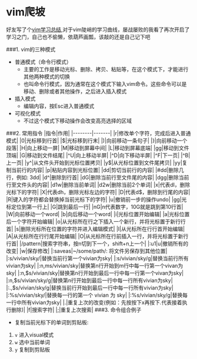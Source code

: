 ﻿# vim爬坡

好友写了个[vim学习总结](http://blog.csdn.net/lttclaw_/article/details/42967907),对于vim陡峭的学习曲线，屡战屡败的我看了再次开启了学习之门，自己也不偷懒，依葫芦画瓢，该敲的还是自己记下吧

###1. vim的三种模式
+ 普通模式（命令行模式）
    - 主要的工作是移动光标、删除、拷贝、粘贴等，在这个模式下，才能进行其他两种模式的切换
    - 也叫命令行模式，因为通常在这个模式下输入vim命令。这些命令可以是移动、删除或者其他操作，之后进入插入模式
+ 插入模式
    - 编辑内容，按Esc进入普通模式
+ 可视化模式
    - 不过这个模式下移动操作会改变高亮选择的区域

###2. 常用指令
|指令|作用|
|--------|-------|
|r|修改单个字符，完成后进入普通模式|
|0|光标移到行首|
|\$|光标移到行末|
|)|向前移动一条句子|
|}|向前移动一个段落|
|H|向上移动一屏|
|M|移动到屏幕中间|
|L|移动到屏幕底端|
|gg|移动到文件顶端|
|G|移动到文件结尾|
|^U|向上移动半屏|
|^D|向下移动半屏|
|^F|下一页|
|^B|上一页|
|y^|从文件头开始到光标位置拷贝|
|y\$|从光标位置到文件尾拷贝|
|yy|复制当前行的内容|
|p|粘贴内容到光标位置|
|dd|剪切当前行的内容|
|#dd|删除几行，例如: 3dd|
|d^|删除到行首|
|dG|删除当前行至文件尾的内容|
|dgg|删除当前行至文件头的内容|
|d1w|删除当前单词|
|d2w|删除当前2个单词|
|x|代表dl，删除光标下的字符|
|X|代表dh，删除光标左边的字符|
|D|代表d$，删除到行尾的内容|
|R|键入的字符都会替换掉当前光标下的字符|
|u|撤销前一步的操作undo|
|gg|光标定位到第一行上|
|G|跳到最后一行|
|nG|n代表数字，10G就是跳到第10行首|
|W|向前移动一个word|
|b|向后移动一个word|
|i|光标位置开始编辑|
|a|光标位置后一个字符开始编辑|
|o|从光标所在行之下插入一个新行，并将光标置于新行行首|
|s|删除光标所在位置的字符并进入编辑模式|
|I|从光标所在行行首开始编辑|
|A|从光标所在行行尾开始编辑|
|O|从光标所在行前插入一行，并将光标置于新行行首|
|/pattern|搜索字符串，按n切到下一个，shift+n上一个|
|:u1\|u|撤销所有的改变|
|w|保存修改|
|:saveas|~/some/path/: 将文件另保存到其他位置|
|:s/vivian/sky/|替换当前行第一个vivian为sky|
|:s/vivian/sky/g|替换当前行所有vivian为sky|
|:n,ms/vivian/sky|替换第n行开始到m行中每一行第一个vivan为sky|
|:n,\$s/vivian/sky|替换第n行开始到最后一行中每一行第一个vivan为sky|
|:n,\$s/vivian/sky/g|替换第n行开始到最后一行中每一行所有vivian为sky|
|:.,\$s/vivian/sky/g|替换当前行开始到最后一行中每一行所有vivian为sky|
|:%s/vivian/sky/|替换每一行的第一个 vivian 为 sky|
|:%s/vivian/sky/g|替换每一行中所有vivian为sky|
|.|重复上次的改变(例如：先按按下x再按下.代表接着执行删除)|
|f|搜索字符|
|;|重复上次搜索|
###3. 命令组合例子

+ 复制当前光标下的单词到剪贴板:
1. `v` 进入visual模式
2. `w` 选中当前单词
3. `y` 复制到剪贴板




